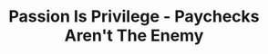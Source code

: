 ---
layout: interior
title: Passion Is Privilege - Paychecks Aren't The Enemy
speaker: Todd Ramsey
permalink: todd-ramsey
image: img/20170713/toddRamsey.jpg
event: 20170713
video: mX9IDc8YJy4
favorite: The vibrancy of our arts and cultural community
about: Todd Ramsey is the founder and chief strategist of Apples & Arrows, a branding agency in Wichita, Kansas. As the son of a coal miner and a rodeo clown\*, Todd learned from an early age the values of digging deep and doing whatever it takes to capture people's attention. These values inform his desire to help clients uncover, articulate and celebrate their unique brand story. Todd is an ENTP on the Meyers Briggs personality type indicator, and according to the Clifton Strengths Finder, his top five strengths are Woo, Communication, Strategy, Adaptability and Maximizer. These facts aren't highly relevant for a bio, but do serve as interesting tidbits to know about someone. <br><br>\*This may or may not be true.
twitter: 
facebook: tramsey
instagram: 
linkedin: 
google: 
website: 
email: todd@applesandarrows.com
telephone: 
---